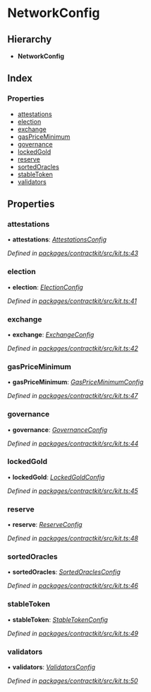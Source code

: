 # NetworkConfig

## Hierarchy

* **NetworkConfig**

## Index

### Properties

* [attestations](../interfaces/_kit_.networkconfig.md#attestations)
* [election](../interfaces/_kit_.networkconfig.md#election)
* [exchange](../interfaces/_kit_.networkconfig.md#exchange)
* [gasPriceMinimum](../interfaces/_kit_.networkconfig.md#gaspriceminimum)
* [governance](../interfaces/_kit_.networkconfig.md#governance)
* [lockedGold](../interfaces/_kit_.networkconfig.md#lockedgold)
* [reserve](../interfaces/_kit_.networkconfig.md#reserve)
* [sortedOracles](../interfaces/_kit_.networkconfig.md#sortedoracles)
* [stableToken](../interfaces/_kit_.networkconfig.md#stabletoken)
* [validators](../interfaces/_kit_.networkconfig.md#validators)

## Properties

### attestations

• **attestations**: [_AttestationsConfig_](../interfaces/_wrappers_attestations_.attestationsconfig.md)

_Defined in_ [_packages/contractkit/src/kit.ts:43_](https://github.com/celo-org/celo-monorepo/blob/master/packages/contractkit/src/kit.ts#L43)

### election

• **election**: [_ElectionConfig_](../interfaces/_wrappers_election_.electionconfig.md)

_Defined in_ [_packages/contractkit/src/kit.ts:41_](https://github.com/celo-org/celo-monorepo/blob/master/packages/contractkit/src/kit.ts#L41)

### exchange

• **exchange**: [_ExchangeConfig_](../interfaces/_wrappers_exchange_.exchangeconfig.md)

_Defined in_ [_packages/contractkit/src/kit.ts:42_](https://github.com/celo-org/celo-monorepo/blob/master/packages/contractkit/src/kit.ts#L42)

### gasPriceMinimum

• **gasPriceMinimum**: [_GasPriceMinimumConfig_](../interfaces/_wrappers_gaspriceminimum_.gaspriceminimumconfig.md)

_Defined in_ [_packages/contractkit/src/kit.ts:47_](https://github.com/celo-org/celo-monorepo/blob/master/packages/contractkit/src/kit.ts#L47)

### governance

• **governance**: [_GovernanceConfig_](../interfaces/_wrappers_governance_.governanceconfig.md)

_Defined in_ [_packages/contractkit/src/kit.ts:44_](https://github.com/celo-org/celo-monorepo/blob/master/packages/contractkit/src/kit.ts#L44)

### lockedGold

• **lockedGold**: [_LockedGoldConfig_](../interfaces/_wrappers_lockedgold_.lockedgoldconfig.md)

_Defined in_ [_packages/contractkit/src/kit.ts:45_](https://github.com/celo-org/celo-monorepo/blob/master/packages/contractkit/src/kit.ts#L45)

### reserve

• **reserve**: [_ReserveConfig_](../interfaces/_wrappers_reserve_.reserveconfig.md)

_Defined in_ [_packages/contractkit/src/kit.ts:48_](https://github.com/celo-org/celo-monorepo/blob/master/packages/contractkit/src/kit.ts#L48)

### sortedOracles

• **sortedOracles**: [_SortedOraclesConfig_](../interfaces/_wrappers_sortedoracles_.sortedoraclesconfig.md)

_Defined in_ [_packages/contractkit/src/kit.ts:46_](https://github.com/celo-org/celo-monorepo/blob/master/packages/contractkit/src/kit.ts#L46)

### stableToken

• **stableToken**: [_StableTokenConfig_](../interfaces/_wrappers_stabletokenwrapper_.stabletokenconfig.md)

_Defined in_ [_packages/contractkit/src/kit.ts:49_](https://github.com/celo-org/celo-monorepo/blob/master/packages/contractkit/src/kit.ts#L49)

### validators

• **validators**: [_ValidatorsConfig_](../interfaces/_wrappers_validators_.validatorsconfig.md)

_Defined in_ [_packages/contractkit/src/kit.ts:50_](https://github.com/celo-org/celo-monorepo/blob/master/packages/contractkit/src/kit.ts#L50)


